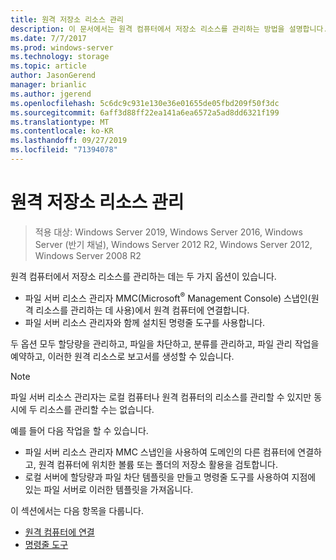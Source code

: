 ```yaml
---
title: 원격 저장소 리소스 관리
description: 이 문서에서는 원격 컴퓨터에서 저장소 리소스를 관리하는 방법을 설명합니다.
ms.date: 7/7/2017
ms.prod: windows-server
ms.technology: storage
ms.topic: article
author: JasonGerend
manager: brianlic
ms.author: jgerend
ms.openlocfilehash: 5c6dc9c931e130e36e01655de05fbd209f50f3dc
ms.sourcegitcommit: 6aff3d88ff22ea141a6ea6572a5ad8dd6321f199
ms.translationtype: MT
ms.contentlocale: ko-KR
ms.lasthandoff: 09/27/2019
ms.locfileid: "71394078"
---
```

# <a name="managing-remote-storage-resources"></a>원격 저장소 리소스 관리

> 적용 대상: Windows Server 2019, Windows Server 2016, Windows Server (반기 채널), Windows Server 2012 R2, Windows Server 2012, Windows Server 2008 R2

원격 컴퓨터에서 저장소 리소스를 관리하는 데는 두 가지 옵션이 있습니다.

-   파일 서버 리소스 관리자 MMC(Microsoft<sup>®</sup> Management Console) 스냅인(원격 리소스를 관리하는 데 사용)에서 원격 컴퓨터에 연결합니다.
-   파일 서버 리소스 관리자와 함께 설치된 명령줄 도구를 사용합니다.

두 옵션 모두 할당량을 관리하고, 파일을 차단하고, 분류를 관리하고, 파일 관리 작업을 예약하고, 이러한 원격 리소스로 보고서를 생성할 수 있습니다.

> [!Note]
> 파일 서버 리소스 관리자는 로컬 컴퓨터나 원격 컴퓨터의 리소스를 관리할 수 있지만 동시에 두 리소스를 관리할 수는 없습니다.

예를 들어 다음 작업을 할 수 있습니다.

-   파일 서버 리소스 관리자 MMC 스냅인을 사용하여 도메인의 다른 컴퓨터에 연결하고, 원격 컴퓨터에 위치한 볼륨 또는 폴더의 저장소 활용을 검토합니다.
-   로컬 서버에 할당량과 파일 차단 템플릿을 만들고 명령줄 도구를 사용하여 지점에 있는 파일 서버로 이러한 템플릿을 가져옵니다.

이 섹션에서는 다음 항목을 다룹니다.

-   [원격 컴퓨터에 연결](connect-to-remote-computer.md)
-   [명령줄 도구](command-line-tools.md)
